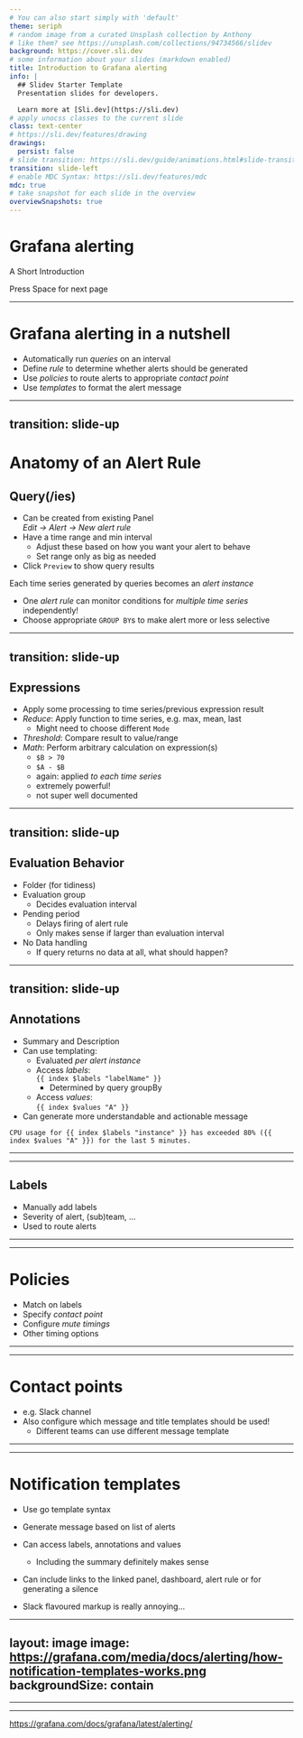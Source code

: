```yaml
---
# You can also start simply with 'default'
theme: seriph
# random image from a curated Unsplash collection by Anthony
# like them? see https://unsplash.com/collections/94734566/slidev
background: https://cover.sli.dev
# some information about your slides (markdown enabled)
title: Introduction to Grafana alerting
info: |
  ## Slidev Starter Template
  Presentation slides for developers.

  Learn more at [Sli.dev](https://sli.dev)
# apply unocss classes to the current slide
class: text-center
# https://sli.dev/features/drawing
drawings:
  persist: false
# slide transition: https://sli.dev/guide/animations.html#slide-transitions
transition: slide-left
# enable MDC Syntax: https://sli.dev/features/mdc
mdc: true
# take snapshot for each slide in the overview
overviewSnapshots: true
---
```


# Grafana alerting

A Short Introduction

<div class="pt-12">
  <span @click="$slidev.nav.next" class="px-2 py-1 rounded cursor-pointer" hover="bg-white bg-opacity-10">
    Press Space for next page <carbon:arrow-right class="inline"/>
  </span>
</div>

<!--
* welcome!
* short introduction to some of the terms and concepts in grafana alerting
* we will be switching between presentation and grafana to get some hands-on views as well
-->

---

# Grafana alerting in a nutshell

* Automatically run *queries* on an interval
* Define *rule* to determine whether alerts should be generated
* Use *policies* to route alerts to appropriate *contact point*
* Use *templates* to format the alert message

---
transition: slide-up
---

# Anatomy of an Alert Rule
## Query(/ies)
* Can be created from existing Panel <br /> *Edit -> Alert -> New alert rule*
* Have a time range and min interval
  * Adjust these based on how you want your alert to behave
  * Set range only as big as needed
* Click `Preview` to show query results

Each time series generated by queries becomes an *alert instance*
* One *alert rule* can monitor conditions for *multiple time series* independently!
* Choose appropriate `GROUP BY`s to make alert more or less selective


<!--
* Setting to a large/different range can be useful to choose appropriate thresholds


* switch to grafana pretty much right away
* https://grafana.abusix.net/d/b5Bbi3K4z/graphql-api?orgId=1&refresh=5s
* Delist checks -> Mean Check Latency
* Manually select `ami_v2` datasource
-->

---
transition: slide-up
---

## Expressions
* Apply some processing to time series/previous expression result
* *Reduce*: Apply function to time series, e.g. max, mean, last
  * Might need to choose different `Mode`
* *Threshold*: Compare result to value/range
* *Math*: Perform arbitrary calculation on expression(s)
  * `$B > 70`
  * `$A - $B`
  * again: applied *to each time series*
  * extremely powerful!
  * not super well documented

<!--
mention alert condition

alert 0 / 1
-->

---
transition: slide-up
---

## Evaluation Behavior
* Folder (for tidiness)
* Evaluation group
  * Decides evaluation interval
* Pending period
  * Delays firing of alert rule
  * Only makes sense if larger than evaluation interval
* No Data handling
  * If query returns no data at all, what should happen?

---
transition: slide-up
---
## Annotations
* Summary and Description
* Can use templating:
  * Evaluated *per alert instance*
  * Access *labels*: <br /> `{{ index $labels "labelName" }}`
    * Determined by query groupBy
  * Access *values*: <br /> `{{ index $values "A" }}`
* Can generate more understandable and actionable message

```
CPU usage for {{ index $labels "instance" }} has exceeded 80% ({{ index $values "A" }}) for the last 5 minutes.
```

---
---
## Labels
* Manually add labels
* Severity of alert, (sub)team, …
* Used to route alerts

---
---
# Policies
* Match on labels
* Specify *contact point*
* Configure *mute timings*
* Other timing options

---
---
# Contact points
* e.g. Slack channel
* Also configure which message and title templates should be used!
  * Different teams can use different message template

---
---
# Notification templates
* Use go template syntax
* Generate message based on list of alerts
* Can access labels, annotations and values
  * Including the summary definitely makes sense
* Can include links to the linked panel, dashboard, alert rule or for generating a silence


* Slack flavoured markup is really annoying…

---
layout: image
image: https://grafana.com/media/docs/alerting/how-notification-templates-works.png
backgroundSize: contain
---

---
---
https://grafana.com/docs/grafana/latest/alerting/
